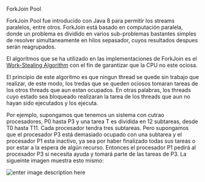 

ForkJoin Pool

ForkJoin Pool fue introducido con Java 8 para permitir los streams paralelos, entre otros. 
ForkJoin está basado en computación paralela, donde un problema es dividido en varios sub-problemas bastantes simples de resolver simultaneamente en hilos sepasador, cuyos resultados despues serán reagrupados.

El algoritmos que se ha utilizado en las implementaciones de ForkJoin es el [Work-Stealing Algorithm](https://en.wikipedia.org/wiki/Work_stealing) con el fin de garantizar que la CPU no este ociosa.

El principio de este algoritmo es que ningun thread se quede sin trabajo que realizar, de este modo, los tredas que se queden ociosos tomaran tareas de los otros threads que aun estan ocupados. En otras palabras, los threads cuyo estado sea bloqueado realizaran la tarea de los threads que aun no hayan sido ejecutados y los ejecuta.

Por ejemplo, supongamos que tenemos un sistema con cutrao procesadores, P0 hasta P3 y una tarea T es dividida en 12 subtareas, desde T0 hasta T11. Cada procesador tendra tres subtareas. Pero supongamos que el procesador P3 está demasiado ocupado con una subtarea y el procesador P1 esta inactivo, ya sea por haber finalizado todas sus tareas o por estar a la espera de algún recurso. Entonces el procesador P1 pedirá al procesador P3 si necesita ayuda y tomará parte de las tareas de P3. La sigueinte imagen muestra esto mismo:

![enter image description here](http://www.futurechips.org/wp-content/uploads/2011/05/Screenshot20110530at1.38.49AM.png)